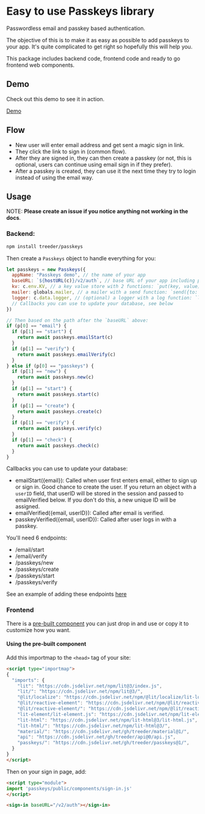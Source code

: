 # Easy to use Passkeys library

Passwordless email and passkey based authentication.

The objective of this is to make it as easy as possible to add passkeys to your app. It's quite complicated
to get right so hopefully this will help you. 

This package includes backend code, frontend code and ready to go frontend web components. 

## Demo

Check out this demo to see it in action. 

[Demo](https://passkeys-3nt.pages.dev/)

## Flow

- New user will enter email address and get sent a magic sign in link. 
- They click the link to sign in (common flow).
- After they are signed in, they can then create a passkey (or not, this is optional, users can continue using email sign in if they prefer).
- After a passkey is created, they can use it the next time they try to login instead of using the email way.

## Usage

NOTE: <b>Please create an issue if you notice anything not working in the docs</b>.

###  Backend:

```sh
npm install treeder/passkeys
```

Then create a `Passkeys` object to handle everything for you:

```js
let passkeys = new Passkeys({
  appName: "Passkeys demo", // the name of your app
  baseURL: `${hostURL(c)}/v2/auth`, // base URL of your app including path up to the endpoints below
  kv: c.env.KV, // a key value store with 2 functions: `put(key, value)` and `get(key)`
  mailer: globals.mailer, // a mailer with a send function: `send({to: "email", subject: "subject", body: "body"})` 
  logger: c.data.logger, // (optional) a logger with a log function: `log(message)`
  // Callbacks you can use to update your database, see below
})

// Then based on the path after the `baseURL` above:
if (p[0] == "email") {
  if (p[1] == "start") {
    return await passkeys.emailStart(c)
  }
  if (p[1] == "verify") {
    return await passkeys.emailVerify(c)
  }
} else if (p[0] == "passkeys") {
  if (p[1] == "new") {
    return await passkeys.new(c)
  }
  if (p[1] == "start") {
    return await passkeys.start(c)
  }
  if (p[1] == "create") {
    return await passkeys.create(c)
  }
  if (p[1] == "verify") {
    return await passkeys.verify(c)
  }
  if (p[1] == "check") {
    return await passkeys.check(c)
  }
}
```

Callbacks you can use to update your database:

- emailStart({email}): Called when user first enters email, either to sign up or sign in. Good chance to create the 
  user. If you return an object with a `userID` field, that userID will be stored in the session and passed to emailVerified below. If you don't do this, a new unique ID will be assigned. 
- emailVerified({email, userID}): Called after email is verified. 
- passkeyVerified({email, userID}): Called after user logs in with a passkey. 

You'll need 6 endpoints:

- /email/start
- /email/verify
- /passkeys/new
- /passkeys/create
- /passkeys/start
- /passkeys/verify

See an example of adding these endpoints [here](functions/v2/auth/[[catchall]].js)

### Frontend

There is a [pre-built component](/public/components/sign-in.js) you can just drop in and use or copy it to customize how you want. 

#### Using the pre-built component 

Add this importmap to the `<head>` tag of your site:

```html
<script type="importmap">
{
  "imports": {
    "lit": "https://cdn.jsdelivr.net/npm/lit@3/index.js",
    "lit/": "https://cdn.jsdelivr.net/npm/lit@3/",
    "@lit/localize": "https://cdn.jsdelivr.net/npm/@lit/localize/lit-localize.js",
    "@lit/reactive-element": "https://cdn.jsdelivr.net/npm/@lit/reactive-element@1/reactive-element.js",
    "@lit/reactive-element/": "https://cdn.jsdelivr.net/npm/@lit/reactive-element@1/",
    "lit-element/lit-element.js": "https://cdn.jsdelivr.net/npm/lit-element@4/lit-element.js",
    "lit-html": "https://cdn.jsdelivr.net/npm/lit-html@3/lit-html.js",
    "lit-html/": "https://cdn.jsdelivr.net/npm/lit-html@3/",
    "material/": "https://cdn.jsdelivr.net/gh/treeder/material@1/",
    "api": "https://cdn.jsdelivr.net/gh/treeder/api@0/api.js",
    "passkeys/": "https://cdn.jsdelivr.net/gh/treeder/passkeys@1/",
  }
}
</script>
```

Then on your sign in page, add:

```html
<script type="module">
import 'passkeys/public/components/sign-in.js'
</script>

<sign-in baseURL="/v2/auth"></sign-in>
```
